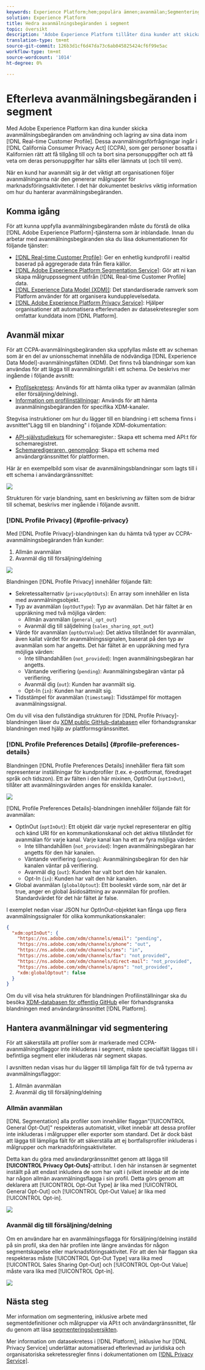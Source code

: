 ```yaml
---
keywords: Experience Platform;hem;populära ämnen;avanmälan;Segmentering;Segmenteringstjänst;segmenteringstjänst;hedersavanmälan;avanmälan;avanmäl dig;avanmäl dig;
solution: Experience Platform
title: Hedra avanmälningsbegäranden i segment
topic: översikt
description: 'Adobe Experience Platform tillåter dina kunder att skicka avanmälningsbegäranden om användning och lagring av sina data i kundprofilen i realtid]. Dessa avanmälningsförfrågningar ingår i California Consumer Privacy Act (CCPA), som ger personer bosatta i Kalifornien rätt att få tillgång till och radera sina personuppgifter och att få veta om deras personuppgifter säljs eller offentliggörs (och till vem). '
translation-type: tm+mt
source-git-commit: 126b3d1cf6d47da73c6ab045825424cf6f99e5ac
workflow-type: tm+mt
source-wordcount: '1014'
ht-degree: 0%

---
```



# Efterleva avanmälningsbegäranden i segment

Med Adobe Experience Platform kan dina kunder skicka avanmälningsbegäranden om användning och lagring av sina data inom [!DNL Real-time Customer Profile]. Dessa avanmälningsförfrågningar ingår i [!DNL California Consumer Privacy Act] (CCPA), som ger personer bosatta i Kalifornien rätt att få tillgång till och ta bort sina personuppgifter och att få veta om deras personuppgifter har sålts eller lämnats ut (och till vem).

När en kund har avanmält sig är det viktigt att organisationen följer avanmälningarna när den genererar målgrupper för marknadsföringsaktiviteter. I det här dokumentet beskrivs viktig information om hur du hanterar avanmälningsbegäranden.

## Komma igång

För att kunna uppfylla avanmälningsbegäranden måste du förstå de olika [!DNL Adobe Experience Platform]-tjänsterna som är inblandade. Innan du arbetar med avanmälningsbegäranden ska du läsa dokumentationen för följande tjänster:

- [[!DNL Real-time Customer Profile]](../profile/home.md): Ger en enhetlig kundprofil i realtid baserad på aggregerade data från flera källor.
- [[!DNL Adobe Experience Platform Segmentation Service]](./home.md): Gör att ni kan skapa målgruppssegment utifrån  [!DNL Real-time Customer Profile] data.
- [[!DNL Experience Data Model (XDM)]](../xdm/home.md): Det standardiserade ramverk som Platform använder för att organisera kundupplevelsedata.
- [[!DNL Adobe Experience Platform Privacy Service]](../privacy-service/home.md): Hjälper organisationer att automatisera efterlevnaden av datasekretesregler som omfattar kunddata inom  [!DNL Platform].

## Avanmäl mixar

För att CCPA-avanmälningsbegäranden ska uppfyllas måste ett av scheman som är en del av unionsschemat innehålla de nödvändiga [!DNL Experience Data Model]-avanmälningsfälten (XDM). Det finns två blandningar som kan användas för att lägga till avanmälningsfält i ett schema. De beskrivs mer ingående i följande avsnitt:

- [Profilsekretess](#profile-privacy): Används för att hämta olika typer av avanmälan (allmän eller försäljning/delning).
- [Information om profilinställningar](#profile-preferences-details): Används för att hämta avanmälningsbegäranden för specifika XDM-kanaler.

Stegvisa instruktioner om hur du lägger till en blandning i ett schema finns i avsnittet&quot;Lägg till en blandning&quot; i följande XDM-dokumentation:
- [API-självstudiekurs](../xdm/api/getting-started.md) för schemaregister.: Skapa ett schema med API:t för schemaregistret.
- [Schemaredigeraren, genomgång](../xdm/tutorials/create-schema-ui.md): Skapa ett schema med användargränssnittet för plattformen.

Här är en exempelbild som visar de avanmälningsblandningar som lagts till i ett schema i användargränssnittet:

![](images/opt-outs/opt-out-mixins-user-interface.png)

Strukturen för varje blandning, samt en beskrivning av fälten som de bidrar till schemat, beskrivs mer ingående i följande avsnitt.

### [!DNL Profile Privacy] {#profile-privacy}

Med [!DNL Profile Privacy]-blandningen kan du hämta två typer av CCPA-avanmälningsbegäranden från kunder:

1. Allmän avanmälan
2. Avanmäl dig till försäljning/delning

![](images/opt-outs/profile-privacy.png)

Blandningen [!DNL Profile Privacy] innehåller följande fält:

- Sekretessalternativ (`privacyOptOuts`): En array som innehåller en lista med avanmälningsobjekt.
- Typ av avanmälan (`optOutType`): Typ av avanmälan. Det här fältet är en uppräkning med två möjliga värden:
   - Allmän avanmälan (`general_opt_out`)
   - Avanmäl dig till säljdelning (`sales_sharing_opt_out`)
- Värde för avanmälan (`optOutValue`): Det aktiva tillståndet för avanmälan, även kallat värdet för avanmälningssignalen, baserat på den typ av avanmälan som har angetts. Det här fältet är en uppräkning med fyra möjliga värden:
   - Inte tillhandahållen (`not_provided`): Ingen avanmälningsbegäran har angetts.
   - Väntande verifiering (`pending`): Avanmälningsbegäran väntar på verifiering.
   - Avanmäl dig (`out`): Kunden har avanmält sig.
   - Opt-In (`in`): Kunden har anmält sig.
- Tidsstämpel för avanmälan (`timestamp`): Tidsstämpel för mottagen avanmälningssignal.

Om du vill visa den fullständiga strukturen för [!DNL Profile Privacy]-blandningen läser du [XDM public GitHub-databasen](https://github.com/adobe/xdm/blob/master/schemas/context/profile-privacy.schema.json) eller förhandsgranskar blandningen med hjälp av plattformsgränssnittet.

### [!DNL Profile Preferences Details] {#profile-preferences-details}

Blandningen [!DNL Profile Preferences Details] innehåller flera fält som representerar inställningar för kundprofiler (t.ex. e-postformat, föredraget språk och tidszon). Ett av fälten i den här mixinen, OptInOut (`optInOut`), tillåter att avanmälningsvärden anges för enskilda kanaler.

![](images/opt-outs/profile-preferences-details.png)

[!DNL Profile Preferences Details]-blandningen innehåller följande fält för avanmälan:

- OptInOut (`optInOut`): Ett objekt där varje nyckel representerar en giltig och känd URI för en kommunikationskanal och det aktiva tillståndet för avanmälan för varje kanal. Varje kanal kan ha ett av fyra möjliga värden:
   - Inte tillhandahållen (`not_provided`): Ingen avanmälningsbegäran har angetts för den här kanalen.
   - Väntande verifiering (`pending`): Avanmälningsbegäran för den här kanalen väntar på verifiering.
   - Avanmäl dig (`out`): Kunden har valt bort den här kanalen.
   - Opt-In (`in`): Kunden har valt den här kanalen.
- Global avanmälan (`globalOptout`): Ett booleskt värde som, när det är true, anger en global åsidosättning av avanmälan för profilen. Standardvärdet för det här fältet är false.

I exemplet nedan visar JSON hur OptInOut-objektet kan fånga upp flera avanmälningssignaler för olika kommunikationskanaler:

```json
{
  "xdm:optInOut": {
    "https://ns.adobe.com/xdm/channels/email": "pending",
    "https://ns.adobe.com/xdm/channels/phone": "out",
    "https://ns.adobe.com/xdm/channels/sms": "in",
    "https://ns.adobe.com/xdm/channels/fax": "not_provided",
    "https://ns.adobe.com/xdm/channels/direct-mail": "not_provided",
    "https://ns.adobe.com/xdm/channels/apns": "not_provided",
    "xdm:globalOptout": false
  }
}
```

Om du vill visa hela strukturen för blandningen Profilinställningar ska du besöka [XDM-databasen för offentlig GitHub](https://github.com/adobe/xdm/blob/master/schemas/context/profile-preferences-details.schema.json) eller förhandsgranska blandningen med användargränssnittet [!DNL Platform].

## Hantera avanmälningar vid segmentering

För att säkerställa att profiler som är markerade med CCPA-avanmälningsflaggor inte inkluderas i segment, måste specialfält läggas till i befintliga segment eller inkluderas när segment skapas.

I avsnitten nedan visas hur du lägger till lämpliga fält för de två typerna av avanmälningsflaggor:
1. Allmän avanmälan
2. Avanmäl dig till försäljning/delning

### Allmän avanmälan

[!DNL Segmentation] alla profiler som innehåller flaggan&quot;[!UICONTROL General Opt-Out]&quot; respekteras automatiskt, vilket innebär att dessa profiler inte inkluderas i målgrupper eller exporter som standard. Det är dock bäst att lägga till lämpliga fält för att säkerställa att ej bortfallsprofiler inkluderas i målgrupper och marknadsföringsaktiviteter.

Detta kan du göra med användargränssnittet genom att lägga till **[!UICONTROL Privacy Opt-Outs]**-attribut. I den här instansen är segmentet inställt på att endast inkludera de som har valt i (vilket innebär att de inte har någon allmän avanmälningsflagga i sin profil. Detta görs genom att deklarera att [!UICONTROL Opt-Out Type] är lika med [!UICONTROL General Opt-Out] och [!UICONTROL Opt-Out Value] är lika med [!UICONTROL Opt-in].

![](images/opt-outs/segment-general-opt-out.png)

### Avanmäl dig till försäljning/delning

Om en användare har en avanmälningsflagga för försäljning/delning inställd på sin profil, ska den här profilen inte längre användas för någon segmentskapelse eller marknadsföringsaktivitet. För att den här flaggan ska respekteras måste [!UICONTROL Opt-Out Type] vara lika med [!UICONTROL Sales Sharing Opt-Out] och [!UICONTROL Opt-Out Value] måste vara lika med [!UICONTROL Opt-in].

![](images/opt-outs/segment-sales-sharing-opt-out.png)

<!-- ### Overriding default exclusions

In some instances, such as building a segment of people who have opted out, it may be necessary to override the default exclusion of opted-out profiles. This override can be done via the API or in the Segment Builder user interface. -->

## Nästa steg

Mer information om segmentering, inklusive arbete med segmentdefinitioner och målgrupper via API:t och användargränssnittet, får du genom att läsa [segmenteringsöversikten](./home.md).

Mer information om datasekretess i [!DNL Platform], inklusive hur [!DNL Privacy Service] underlättar automatiserad efterlevnad av juridiska och organisatoriska sekretessregler finns i dokumentationen om [[!DNL Privacy Service]](../privacy-service/home.md).
